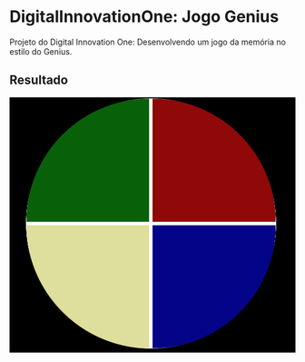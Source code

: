 # DigitalInnovationOne: Jogo Genius
Projeto do Digital Innovation One: Desenvolvendo um jogo da memória no estilo do Genius.

## Resultado
![tela](./print/genius.png )

